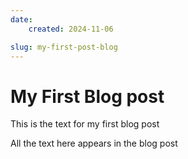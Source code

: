 ```yaml
---
date:
    created: 2024-11-06

slug: my-first-post-blog
---
```



# My First Blog post

This is the text for my first blog post

<!--more-->

All the text here appears in the blog post
